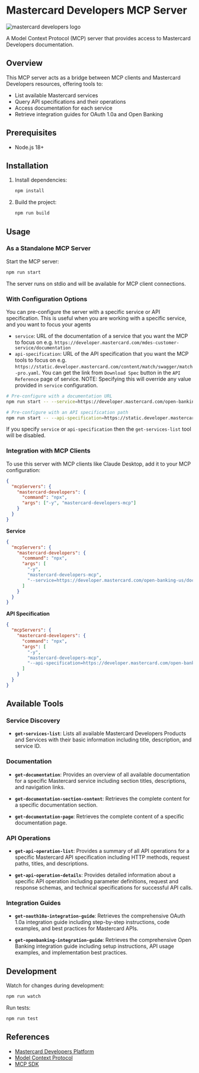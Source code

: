 # Mastercard Developers MCP Server

<picture>
  <source media="(prefers-color-scheme: dark)" srcset="https://developer.mastercard.com/_/_/src/global/assets/svg/mcdev-logo-dark.svg">
  <img src="https://developer.mastercard.com/_/_/src/global/assets/svg/mcdev-logo-light.svg" alt="mastercard developers logo">
</picture>

A Model Context Protocol (MCP) server that provides access to Mastercard Developers documentation.

## Overview

This MCP server acts as a bridge between MCP clients and Mastercard Developers resources, offering tools to:

- List available Mastercard services
- Query API specifications and their operations
- Access documentation for each service
- Retrieve integration guides for OAuth 1.0a and Open Banking

## Prerequisites

- Node.js 18+

## Installation

1. Install dependencies:

   ```bash
   npm install
   ```

2. Build the project:
   ```bash
   npm run build
   ```

## Usage

### As a Standalone MCP Server

Start the MCP server:

```bash
npm run start
```

The server runs on stdio and will be available for MCP client connections.

### With Configuration Options

You can pre-configure the server with a specific service or API specification. This is useful when you are working with a specific service, and you want to focus your agents

- `service`: URL of the documentation of a service that you want the MCP to focus on e.g. `https://developer.mastercard.com/mdes-customer-service/documentation`
- `api-specification`: URL of the API specification that you want the MCP tools to focus on e.g. `https://static.developer.mastercard.com/content/match/swagger/match-pro.yaml`. You can get the link from `Download Spec` button in the `API Reference` page of service. 
NOTE: Specifying this will override any value provided in `service` configuration.

```bash
# Pre-configure with a documentation URL
npm run start -- --service=https://developer.mastercard.com/open-banking-us/documentation/

# Pre-configure with an API specification path
npm run start -- --api-specification=https://static.developer.mastercard.com/content/open-banking-us/swagger/openbanking-us.yaml
```

If you specify `service` or `api-specification` then the `get-services-list` tool will be disabled.

### Integration with MCP Clients

To use this server with MCP clients like Claude Desktop, add it to your MCP configuration:

```json
{
  "mcpServers": {
    "mastercard-developers": {
      "command": "npx",
      "args": ["-y", "mastercard-developers-mcp"]
    }
  }
}
```

**Service**

```json
{
  "mcpServers": {
    "mastercard-developers": {
      "command": "npx",
      "args": [
        "-y",
        "mastercard-developers-mcp",
        "--service=https://developer.mastercard.com/open-banking-us/documentation/"
      ]
    }
  }
}
```

**API Specification**

```json
{
  "mcpServers": {
    "mastercard-developers": {
      "command": "npx",
      "args": [
        "-y",
        "mastercard-developers-mcp",
        "--api-specification=https://developer.mastercard.com/open-banking-us/swagger/openbanking-us.yaml"
      ]
    }
  }
}
```

## Available Tools

### Service Discovery

- **`get-services-list`**: Lists all available Mastercard Developers Products and Services with their basic information including title, description, and service ID.

### Documentation

- **`get-documentation`**: Provides an overview of all available documentation for a specific Mastercard service including section titles, descriptions, and navigation links.

- **`get-documentation-section-content`**: Retrieves the complete content for a specific documentation section.

- **`get-documentation-page`**: Retrieves the complete content of a specific documentation page.

### API Operations

- **`get-api-operation-list`**: Provides a summary of all API operations for a specific Mastercard API specification including HTTP methods, request paths, titles, and descriptions.

- **`get-api-operation-details`**: Provides detailed information about a specific API operation including parameter definitions, request and response schemas, and technical specifications for successful API calls.

### Integration Guides

- **`get-oauth10a-integration-guide`**: Retrieves the comprehensive OAuth 1.0a integration guide including step-by-step instructions, code examples, and best practices for Mastercard APIs.

- **`get-openbanking-integration-guide`**: Retrieves the comprehensive Open Banking integration guide including setup instructions, API usage examples, and implementation best practices.

## Development

Watch for changes during development:

```bash
npm run watch
```

Run tests:

```bash
npm run test
```

## References

- [Mastercard Developers Platform](https://developer.mastercard.com/)
- [Model Context Protocol](https://modelcontextprotocol.io/)
- [MCP SDK](https://github.com/modelcontextprotocol/sdk)
